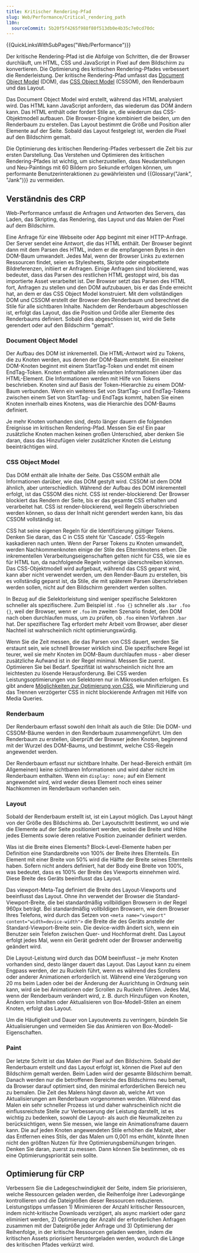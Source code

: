 ```yaml
---
title: Kritischer Rendering-Pfad
slug: Web/Performance/Critical_rendering_path
l10n:
  sourceCommit: 5b20f5f4265f988f80f513db0e4b35c7e0cd70dc
---
```


{{QuickLinksWithSubPages("Web/Performance")}}

Der kritische Rendering-Pfad ist die Abfolge von Schritten, die der Browser durchläuft, um HTML, CSS und JavaScript in Pixel auf dem Bildschirm zu konvertieren. Die Optimierung des kritischen Rendering-Pfades verbessert die Renderleistung. Der kritische Rendering-Pfad umfasst das [Document Object Model](/de/docs/Web/API/Document_Object_Model) (DOM), das [CSS Object Model](/de/docs/Web/API/CSS_Object_Model) (CSSOM), den Renderbaum und das Layout.

Das Document Object Model wird erstellt, während das HTML analysiert wird. Das HTML kann JavaScript anfordern, das wiederum das DOM ändern kann. Das HTML enthält oder fordert Stile an, die wiederum das CSS-Objektmodell aufbauen. Die Browser-Engine kombiniert die beiden, um den Renderbaum zu erstellen. Das Layout bestimmt die Größe und Position aller Elemente auf der Seite. Sobald das Layout festgelegt ist, werden die Pixel auf den Bildschirm gemalt.

Die Optimierung des kritischen Rendering-Pfades verbessert die Zeit bis zur ersten Darstellung. Das Verstehen und Optimieren des kritischen Rendering-Pfades ist wichtig, um sicherzustellen, dass Neudarstellungen und Neu-Paintings mit 60 Bildern pro Sekunde erfolgen können, um performante Benutzerinteraktionen zu gewährleisten und {{Glossary("Jank", "Jank")}} zu vermeiden.

## Verständnis des CRP

Web-Performance umfasst die Anfragen und Antworten des Servers, das Laden, das Skripting, das Rendering, das Layout und das Malen der Pixel auf dem Bildschirm.

Eine Anfrage für eine Webseite oder App beginnt mit einer HTTP-Anfrage. Der Server sendet eine Antwort, die das HTML enthält. Der Browser beginnt dann mit dem Parsen des HTML, indem er die empfangenen Bytes in den DOM-Baum umwandelt. Jedes Mal, wenn der Browser Links zu externen Ressourcen findet, seien es Stylesheets, Skripte oder eingebettete Bildreferenzen, initiiert er Anfragen. Einige Anfragen sind blockierend, was bedeutet, dass das Parsen des restlichen HTML gestoppt wird, bis das importierte Asset verarbeitet ist. Der Browser setzt das Parsen des HTML fort, Anfragen zu stellen und den DOM aufzubauen, bis er das Ende erreicht hat, an dem er das CSS Object Model konstruiert. Mit dem vollständigen DOM und CSSOM erstellt der Browser den Renderbaum und berechnet die Stile für alle sichtbaren Inhalte. Nachdem der Renderbaum abgeschlossen ist, erfolgt das Layout, das die Position und Größe aller Elemente des Renderbaums definiert. Sobald dies abgeschlossen ist, wird die Seite gerendert oder auf den Bildschirm "gemalt".

### Document Object Model

Der Aufbau des DOM ist inkrementell. Die HTML-Antwort wird zu Tokens, die zu Knoten werden, aus denen der DOM-Baum entsteht. Ein einzelner DOM-Knoten beginnt mit einem StartTag-Token und endet mit einem EndTag-Token. Knoten enthalten alle relevanten Informationen über das HTML-Element. Die Informationen werden mit Hilfe von Tokens beschrieben. Knoten sind auf Basis der Token-Hierarchie zu einem DOM-Baum verbunden. Wenn ein weiteres Set von StartTag- und EndTag-Tokens zwischen einem Set von StartTag- und EndTags kommt, haben Sie einen Knoten innerhalb eines Knotens, was die Hierarchie des DOM-Baums definiert.

Je mehr Knoten vorhanden sind, desto länger dauern die folgenden Ereignisse im kritischen Rendering-Pfad. Messen Sie es! Ein paar zusätzliche Knoten machen keinen großen Unterschied, aber denken Sie daran, dass das Hinzufügen vieler zusätzlicher Knoten die Leistung beeinträchtigen wird.

### CSS Object Model

Das DOM enthält alle Inhalte der Seite. Das CSSOM enthält alle Informationen darüber, wie das DOM gestylt wird. CSSOM ist dem DOM ähnlich, aber unterschiedlich. Während der Aufbau des DOM inkrementell erfolgt, ist das CSSOM dies nicht. CSS ist render-blockierend: Der Browser blockiert das Rendern der Seite, bis er das gesamte CSS erhalten und verarbeitet hat. CSS ist render-blockierend, weil Regeln überschrieben werden können, so dass der Inhalt nicht gerendert werden kann, bis das CSSOM vollständig ist.

CSS hat seine eigenen Regeln für die Identifizierung gültiger Tokens. Denken Sie daran, das C in CSS steht für 'Cascade'. CSS-Regeln kaskadieren nach unten. Wenn der Parser Tokens zu Knoten umwandelt, werden Nachkommenknoten einige der Stile des Elternknotens erben. Die inkrementellen Verarbeitungseigenschaften gelten nicht für CSS, wie sie es für HTML tun, da nachfolgende Regeln vorherige überschreiben können. Das CSS-Objektmodell wird aufgebaut, während das CSS geparst wird, kann aber nicht verwendet werden, um den Render-Baum zu erstellen, bis es vollständig geparst ist, da Stile, die mit späterem Parsen überschrieben werden sollen, nicht auf den Bildschirm gerendert werden sollten.

In Bezug auf die Selektorleistung sind weniger spezifische Selektoren schneller als spezifischere. Zum Beispiel ist `.foo {}` schneller als `.bar .foo {}`, weil der Browser, wenn er `.foo` im zweiten Szenario findet, den DOM nach oben durchlaufen muss, um zu prüfen, ob `.foo` einen Vorfahren `.bar` hat. Der spezifischere Tag erfordert mehr Arbeit vom Browser, aber dieser Nachteil ist wahrscheinlich nicht optimierungswürdig.

Wenn Sie die Zeit messen, die das Parsen von CSS dauert, werden Sie erstaunt sein, wie schnell Browser wirklich sind. Die spezifischere Regel ist teurer, weil sie mehr Knoten im DOM-Baum durchlaufen muss - aber dieser zusätzliche Aufwand ist in der Regel minimal. Messen Sie zuerst. Optimieren Sie bei Bedarf. Spezifität ist wahrscheinlich nicht Ihre am leichtesten zu lösende Herausforderung. Bei CSS werden Leistungsoptimierungen von Selektoren nur in Mikrosekunden erfolgen. Es gibt andere [Möglichkeiten zur Optimierung von CSS](/de/docs/Learn_web_development/Extensions/Performance/CSS), wie Minifizierung und das Trennen verzögerter CSS in nicht blockierende Anfragen mit Hilfe von Media Queries.

### Renderbaum

Der Renderbaum erfasst sowohl den Inhalt als auch die Stile: Die DOM- und CSSOM-Bäume werden in den Renderbaum zusammengeführt. Um den Renderbaum zu erstellen, überprüft der Browser jeden Knoten, beginnend mit der Wurzel des DOM-Baums, und bestimmt, welche CSS-Regeln angewendet werden.

Der Renderbaum erfasst nur sichtbare Inhalte. Der head-Bereich enthält (im Allgemeinen) keine sichtbaren Informationen und wird daher nicht im Renderbaum enthalten. Wenn ein `display: none;` auf ein Element angewendet wird, wird weder dieses Element noch eines seiner Nachkommen im Renderbaum vorhanden sein.

### Layout

Sobald der Renderbaum erstellt ist, ist ein Layout möglich. Das Layout hängt von der Größe des Bildschirms ab. Der Layoutschritt bestimmt, wo und wie die Elemente auf der Seite positioniert werden, wobei die Breite und Höhe jedes Elements sowie deren relative Position zueinander definiert werden.

Was ist die Breite eines Elements? Block-Level-Elemente haben per Definition eine Standardbreite von 100% der Breite ihres Elternteils. Ein Element mit einer Breite von 50% wird die Hälfte der Breite seines Elternteils haben. Sofern nicht anders definiert, hat der Body eine Breite von 100%, was bedeutet, dass es 100% der Breite des Viewports einnehmen wird. Diese Breite des Geräts beeinflusst das Layout.

Das viewport-Meta-Tag definiert die Breite des Layout-Viewports und beeinflusst das Layout. Ohne ihn verwendet der Browser die Standard-Viewport-Breite, die bei standardmäßig vollbildigen Browsern in der Regel 960px beträgt. Bei standardmäßig vollbildigen Browsern, wie dem Browser Ihres Telefons, wird durch das Setzen von `<meta name="viewport" content="width=device-width">` die Breite die des Geräts anstelle der Standard-Viewport-Breite sein. Die device-width ändert sich, wenn ein Benutzer sein Telefon zwischen Quer- und Hochformat dreht. Das Layout erfolgt jedes Mal, wenn ein Gerät gedreht oder der Browser anderweitig geändert wird.

Die Layout-Leistung wird durch das DOM beeinflusst – je mehr Knoten vorhanden sind, desto länger dauert das Layout. Das Layout kann zu einem Engpass werden, der zu Ruckeln führt, wenn es während des Scrollens oder anderer Animationen erforderlich ist. Während eine Verzögerung von 20 ms beim Laden oder bei der Änderung der Ausrichtung in Ordnung sein kann, wird sie bei Animationen oder Scrollen zu Ruckeln führen. Jedes Mal, wenn der Renderbaum verändert wird, z. B. durch Hinzufügen von Knoten, Ändern von Inhalten oder Aktualisieren von Box-Modell-Stilen an einem Knoten, erfolgt das Layout.

Um die Häufigkeit und Dauer von Layoutevents zu verringern, bündeln Sie Aktualisierungen und vermeiden Sie das Animieren von Box-Modell-Eigenschaften.

### Paint

Der letzte Schritt ist das Malen der Pixel auf den Bildschirm. Sobald der Renderbaum erstellt und das Layout erfolgt ist, können die Pixel auf den Bildschirm gemalt werden. Beim Laden wird der gesamte Bildschirm bemalt. Danach werden nur die betroffenen Bereiche des Bildschirms neu bemalt, da Browser darauf optimiert sind, den minimal erforderlichen Bereich neu zu bemalen. Die Zeit des Malens hängt davon ab, welche Art von Aktualisierungen am Renderbaum vorgenommen werden. Während das Malen ein sehr schneller Prozess ist und daher wahrscheinlich nicht die einflussreichste Stelle zur Verbesserung der Leistung darstellt, ist es wichtig zu bedenken, sowohl die Layout- als auch die Neumalkzeiten zu berücksichtigen, wenn Sie messen, wie lange ein Animationsframe dauern kann. Die auf jeden Knoten angewendeten Stile erhöhen die Malzeit, aber das Entfernen eines Stils, der das Malen um 0,001 ms erhöht, könnte Ihnen nicht den größten Nutzen für Ihre Optimierungsbemühungen bringen. Denken Sie daran, zuerst zu messen. Dann können Sie bestimmen, ob es eine Optimierungspriorität sein sollte.

## Optimierung für CRP

Verbessern Sie die Ladegeschwindigkeit der Seite, indem Sie priorisieren, welche Ressourcen geladen werden, die Reihenfolge ihrer Ladevorgänge kontrollieren und die Dateigrößen dieser Ressourcen reduzieren. Leistungstipps umfassen 1) Minimieren der Anzahl kritischer Ressourcen, indem nicht-kritische Downloads verzögert, als async markiert oder ganz eliminiert werden, 2) Optimierung der Anzahl der erforderlichen Anfragen zusammen mit der Dateigröße jeder Anfrage und 3) Optimierung der Reihenfolge, in der kritische Ressourcen geladen werden, indem die kritischen Assets priorisiert heruntergeladen werden, wodurch die Länge des kritischen Pfades verkürzt wird.
